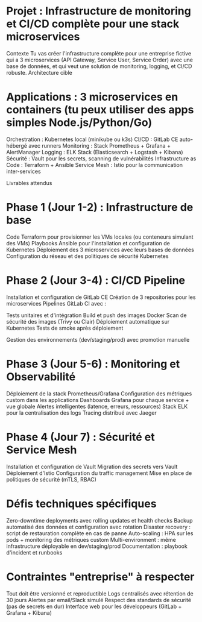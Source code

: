 # Projet : Infrastructure de monitoring et CI/CD complète pour une stack microservices
Contexte
Tu vas créer l'infrastructure complète pour une entreprise fictive qui a 3 microservices (API Gateway, Service User, Service Order) avec une base de données, et qui veut une solution de monitoring, logging, et CI/CD robuste.
Architecture cible

# Applications : 3 microservices en containers (tu peux utiliser des apps simples Node.js/Python/Go)
Orchestration : Kubernetes local (minikube ou k3s)
CI/CD : GitLab CE auto-hébergé avec runners
Monitoring : Stack Prometheus + Grafana + AlertManager
Logging : ELK Stack (Elasticsearch + Logstash + Kibana)
Sécurité : Vault pour les secrets, scanning de vulnérabilités
Infrastructure as Code : Terraform + Ansible
Service Mesh : Istio pour la communication inter-services

Livrables attendus
# Phase 1 (Jour 1-2) : Infrastructure de base

Code Terraform pour provisionner les VMs locales (ou conteneurs simulant des VMs)
Playbooks Ansible pour l'installation et configuration de Kubernetes
Déploiement des 3 microservices avec leurs bases de données
Configuration du réseau et des politiques de sécurité Kubernetes

# Phase 2 (Jour 3-4) : CI/CD Pipeline

Installation et configuration de GitLab CE
Création de 3 repositories pour les microservices
Pipelines GitLab CI avec :

Tests unitaires et d'intégration
Build et push des images Docker
Scan de sécurité des images (Trivy ou Clair)
Déploiement automatique sur Kubernetes
Tests de smoke après déploiement


Gestion des environnements (dev/staging/prod) avec promotion manuelle

# Phase 3 (Jour 5-6) : Monitoring et Observabilité

Déploiement de la stack Prometheus/Grafana
Configuration des métriques custom dans les applications
Dashboards Grafana pour chaque service + vue globale
Alertes intelligentes (latence, erreurs, ressources)
Stack ELK pour la centralisation des logs
Tracing distribué avec Jaeger

# Phase 4 (Jour 7) : Sécurité et Service Mesh

Installation et configuration de Vault
Migration des secrets vers Vault
Déploiement d'Istio
Configuration du traffic management
Mise en place de politiques de sécurité (mTLS, RBAC)

# Défis techniques spécifiques

Zero-downtime deployments avec rolling updates et health checks
Backup automatisé des données et configuration avec rotation
Disaster recovery : script de restauration complète en cas de panne
Auto-scaling : HPA sur les pods + monitoring des métriques custom
Multi-environment : même infrastructure déployable en dev/staging/prod
Documentation : playbook d'incident et runbooks

# Contraintes "entreprise" à respecter

Tout doit être versionné et reproductible
Logs centralisés avec rétention de 30 jours
Alertes par email/Slack simulé
Respect des standards de sécurité (pas de secrets en dur)
Interface web pour les développeurs (GitLab + Grafana + Kibana)
